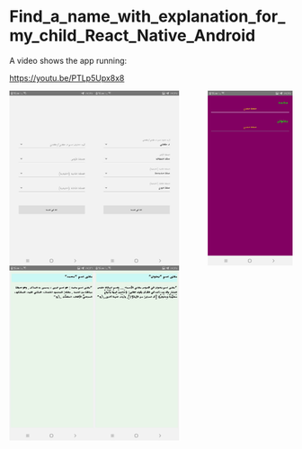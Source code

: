 # Find_a_name_with_explanation_for_my_child_React_Native_Android

A video shows the app running:

https://youtu.be/PTLp5Upx8x8


<img src="1.jpg" align="left"   height= "15%" width= "30%">
<img src="2.jpg" align="center"   height= "15%" width= "30%">
<img src="3.jpg"  align="right"  height= "15%" width= "30%">
<img src="4.jpg" align="left"  height= "15%" width= "30%">
<img src="5.jpg" align="center"   height= "15%" width= "30%">
